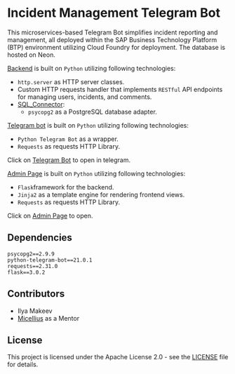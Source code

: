 # Incident Management Telegram Bot

This microservices-based Telegram Bot simplifies incident reporting and management, all deployed within the SAP Business Technology Platform (BTP) environment utilizing Cloud Foundry for deployment. The database is hosted on Neon.

[Backend](tg_backend/main.py) is built on `Python` utilizing following technologies:
- `http.server` as HTTP server classes.
- Custom HTTP requests handler that implements `RESTful` API endpoints for managing users, incidents, and comments.
- [SQL_Connector](tg_backend/sql_connector.py):
  - `psycopg2` as a PostgreSQL database adapter.


[Telegram bot](tg_bot_api/bot.py) is built on `Python` utilizing following technologies:
- `Python Telegram Bot` as a wrapper.
- `Requests` as requests HTTP Library.

Click on [Telegram Bot](https://t.me/@tele4crm_bot) to open in telegram.


[Admin Page](tg_bot_admin/main.py) is built on `Python` utilizing following technologies:
- `Flask`framework for the backend.
- `Jinja2` as a template engine for rendering frontend views.
- `Requests` as requests HTTP Library.

Click on [Admin Page](https://admin_bot.cfapps.us10-001.hana.ondemand.com) to open.

## Dependencies
```
psycopg2==2.9.9
python-telegram-bot==21.0.1
requests==2.31.0
flask==3.0.2
```
## Contributors

- Ilya Makeev
- [Micellius](https://github.com/micellius) as a Mentor

## License

This project is licensed under the Apache License 2.0 - see the [LICENSE](https://github.com/cult2rologist/TETRIS/blob/main/LICENCE) file for details.
